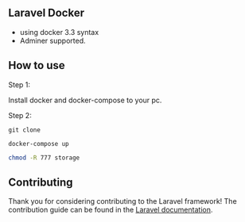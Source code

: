 
## Laravel Docker
- using docker 3.3 syntax
- Adminer supported.

## How to use

Step 1:

Install docker and docker-compose to your pc.

Step 2:

```
git clone
```
```
docker-compose up
```
```bash
chmod -R 777 storage
```

## Contributing

Thank you for considering contributing to the Laravel framework! The contribution guide can be found in the [Laravel documentation](https://laravel.com/docs/contributions).
